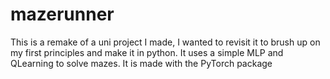 # mazerunner
This is a remake of a uni project I made, I wanted to revisit it to brush up on my first principles and make it in python. It uses a simple MLP and QLearning to solve mazes. It is made with the PyTorch package

